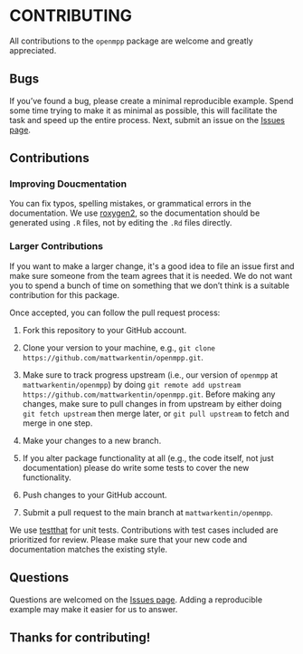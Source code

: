 
# CONTRIBUTING

All contributions to the `openmpp` package are welcome and greatly appreciated.

## Bugs

If you’ve found a bug, please create a minimal reproducible example. Spend some time trying to make it as minimal as possible, this will facilitate the task and speed up the entire process. Next, submit an issue on the [Issues page](https://github.com/mattwarkentin/openmpp/issues).

## Contributions

### Improving Doucmentation

You can fix typos, spelling mistakes, or grammatical errors in the documentation.
We use [roxygen2](https://roxygen2.r-lib.org/), so the documentation should be generated using `.R` files, not by editing the `.Rd` files directly.

### Larger Contributions

If you want to make a larger change, it's a good idea to file an issue first and make sure someone from the team agrees that it is needed. We do not want you to spend a bunch of time on something that we don’t think is a suitable contribution for this package.

Once accepted, you can follow the pull request process:

1. Fork this repository to your GitHub account.

2. Clone your version to your machine, e.g., `git clone https://github.com/mattwarkentin/openmpp.git`.

3. Make sure to track progress upstream (i.e., our version of `openmpp` at `mattwarkentin/openmpp`) by doing `git remote add upstream https://github.com/mattwarkentin/openmpp.git`. Before making any changes, make sure to pull changes in from upstream by either doing `git fetch upstream` then merge later, or `git pull upstream` to fetch and merge in one step.

4. Make your changes to a new branch.

5. If you alter package functionality at all (e.g., the code itself, not just documentation) please do write some tests to cover the new functionality.

6. Push changes to your GitHub account.

7. Submit a pull request to the main branch at `mattwarkentin/openmpp`.

We use [testthat](https://testthat.r-lib.org/) for unit tests. Contributions with test cases included are prioritized for review. Please make sure that your new code and documentation matches the existing style.

## Questions

Questions are welcomed on the [Issues page](https://github.com/mattwarkentin/openmpp/issues).
Adding a reproducible example may make it easier for us to answer.

## Thanks for contributing!

